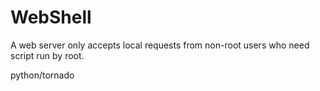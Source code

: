 # WebShell

A web server only accepts local requests from non-root users who need script run by root.

python/tornado

